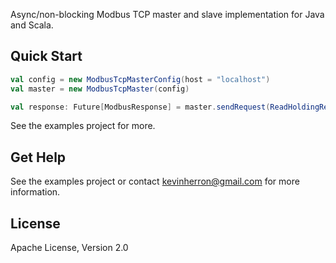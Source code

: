 Async/non-blocking Modbus TCP master and slave implementation for Java and Scala.

Quick Start
--------
  ```scala
  val config = new ModbusTcpMasterConfig(host = "localhost")
  val master = new ModbusTcpMaster(config)

  val response: Future[ModbusResponse] = master.sendRequest(ReadHoldingRegistersRequest(0, 10))
  ```
  
  See the examples project for more.
  
Get Help
--------

See the examples project or contact kevinherron@gmail.com for more information.


License
--------

Apache License, Version 2.0
